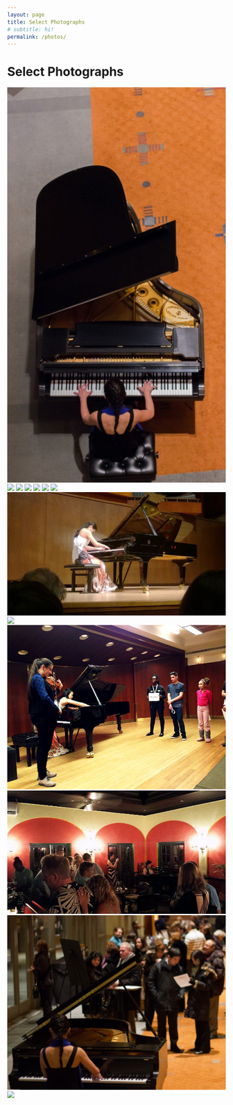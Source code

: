 ```yaml
---
layout: page
title: Select Photographs
# subtitle: hi!
permalink: /photos/
---
```


Select Photographs
=========

<div class="photo-ribbon" >
  <a href="https://static.hackartscience.com/juliannma/photos/0.jpg"><img src="/media/0.jpg" /></a>
  <a href="https://static.hackartscience.com/juliannma/photos/carnegie.jpg"><img src="https://static.hackartscience.com/juliannma/photos/carnegie.jpg" /></a>
  <a href="https://static.hackartscience.com/juliannma/photos/1.jpg"><img src="https://static.hackartscience.com/juliannma/photos/1.jpg" /></a>
  <a href="https://static.hackartscience.com/juliannma/photos/2.jpg"><img src="https://static.hackartscience.com/juliannma/photos/2.jpg" /></a>
  <a href="https://static.hackartscience.com/juliannma/photos/3.jpg"><img src="https://static.hackartscience.com/juliannma/photos/3.jpg" /></a>
  <a href="https://static.hackartscience.com/juliannma/photos/4.jpg"><img src="https://static.hackartscience.com/juliannma/photos/4.jpg" /></a>
  <a href="https://static.hackartscience.com/juliannma/photos/5.jpg"><img src="https://static.hackartscience.com/juliannma/photos/5.jpg" /></a>
  <a href="https://static.hackartscience.com/juliannma/photos/6.jpg"><img src="/media/6.jpg" /></a>
  <a href="https://static.hackartscience.com/juliannma/photos/7.jpg"><img src="https://static.hackartscience.com/juliannma/photos/7.jpg" /></a>
  <a href="https://static.hackartscience.com/juliannma/photos/8.jpg"><img src="/media/8.jpg" /></a>
  <a href="https://static.hackartscience.com/juliannma/photos/9.jpg"><img src="/media/9.jpg" /></a>
  <a href="https://static.hackartscience.com/juliannma/photos/10.jpg"><img src="/media/10.jpg" /></a>
  <a href="https://static.hackartscience.com/juliannma/photos/portrait.jpg"><img src="/media/portrait.jpg" /></a>
</div>
